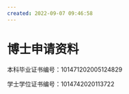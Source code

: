 ```yaml
---
created: 2022-09-07 09:46:58
---
```


# 博士申请资料

本科毕业证书编号：101471202005124829

学士学位证书编号：1014742020113722